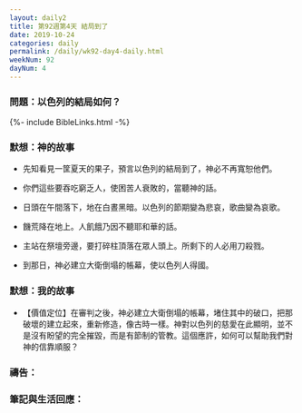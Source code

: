 ```yaml
---
layout: daily2
title: 第92週第4天 結局到了
date: 2019-10-24
categories: daily
permalink: /daily/wk92-day4-daily.html
weekNum: 92
dayNum: 4
---
```


### 問題：以色列的結局如何？

{%- include BibleLinks.html -%}

### 默想：神的故事
+ 先知看見一筐夏天的果子，預言以色列的結局到了，神必不再寬恕他們。

+ 你們這些要吞吃窮乏人，使困苦人衰敗的，當聽神的話。

+ 日頭在午間落下，地在白晝黑暗。以色列的節期變為悲哀，歌曲變為哀歌。

+ 饑荒降在地上。人飢餓乃因不聽耶和華的話。

+ 主站在祭壇旁邊，要打碎柱頂落在眾人頭上。所剩下的人必用刀殺戮。

+ 到那日，神必建立大衛倒塌的帳幕，使以色列人得國。


### 默想：我的故事
+ 【價值定位】在審判之後，神必建立大衛倒塌的帳幕，堵住其中的破口，把那破壞的建立起來，重新修造，像古時一樣。神對以色列的慈愛在此顯明，並不是沒有盼望的完全摧毀，而是有節制的管教。這個應許，如何可以幫助我們對神的信靠順服？


### 禱告：

### 筆記與生活回應：

